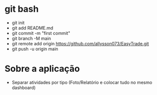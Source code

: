 # git bash

* git init
* git add README.md
* git commit -m "first commit"
* git branch -M main
* git remote add origin https://github.com/allysson073/EasyTrade.git
* git push -u origin main

# Sobre a aplicação

* Separar atividades por tipo (Foto/Relatório e colocar tudo no mesmo dashboard)